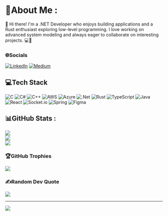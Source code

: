 # 💫About Me :
👋 Hi there! I'm a .NET Developer who enjoys building applications and a Rust enthusiast exploring low-level programming. I love working on advanced system modeling and always eager to collaborate on interesting projects. 💻🔧

### 🌐Socials
[![LinkedIn](https://img.shields.io/badge/LinkedIn-%230077B5.svg?logo=linkedin&logoColor=white)](https://linkedin.com/in/pasangimhana) [![Medium](https://img.shields.io/badge/Medium-12100E?logo=medium&logoColor=white)](https://medium.com/@@pasangimhanaofficial) 

## 💻Tech Stack
![C](https://img.shields.io/badge/c-%2300599C.svg?style=for-the-badge&logo=c&logoColor=white) ![C#](https://img.shields.io/badge/c%23-%23239120.svg?style=for-the-badge&logo=c-sharp&logoColor=white) ![C++](https://img.shields.io/badge/c++-%2300599C.svg?style=for-the-badge&logo=c%2B%2B&logoColor=white) ![AWS](https://img.shields.io/badge/AWS-%23FF9900.svg?style=for-the-badge&logo=amazon-aws&logoColor=white) ![Azure](https://img.shields.io/badge/azure-%230072C6.svg?style=for-the-badge&logo=azure-devops&logoColor=white) ![.Net](https://img.shields.io/badge/.NET-5C2D91?style=for-the-badge&logo=.net&logoColor=white) ![Rust](https://img.shields.io/badge/rust-%23000000.svg?style=for-the-badge&logo=rust&logoColor=white) ![TypeScript](https://img.shields.io/badge/typescript-%23007ACC.svg?style=for-the-badge&logo=typescript&logoColor=white) ![Java](https://img.shields.io/badge/java-%23ED8B00.svg?style=for-the-badge&logo=java&logoColor=white) ![React](https://img.shields.io/badge/react-%2320232a.svg?style=for-the-badge&logo=react&logoColor=%2361DAFB) ![Socket.io](https://img.shields.io/badge/Socket.io-black?style=for-the-badge&logo=socket.io&badgeColor=010101) ![Spring](https://img.shields.io/badge/spring-%236DB33F.svg?style=for-the-badge&logo=spring&logoColor=white) 	![Figma](https://img.shields.io/badge/figma-%23F24E1E.svg?style=for-the-badge&logo=figma&logoColor=white)
## 📊GitHub Stats :
![](https://github-readme-stats.vercel.app/api?username=pasangimhana&theme=midnight-purple&hide_border=true&include_all_commits=false&count_private=true)<br/>
![](https://github-readme-streak-stats.herokuapp.com/?user=pasangimhana&theme=midnight-purple&hide_border=true)<br/>
![](https://github-readme-stats.vercel.app/api/top-langs/?username=pasangimhana&theme=midnight-purple&hide_border=true&include_all_commits=false&count_private=true&layout=compact)

### 🏆GitHub Trophies
![](https://github-trophies.vercel.app/?username=pasangimhana&theme=dracula&no-frame=true&no-bg=true&margin-w=4)

### ✍️Random Dev Quote
![](https://quotes-github-readme.vercel.app/api?type=horizontal&theme=light)

---
[![](https://visitcount.itsvg.in/api?id=pasangimhana&icon=0&color=1)](https://visitcount.itsvg.in)
